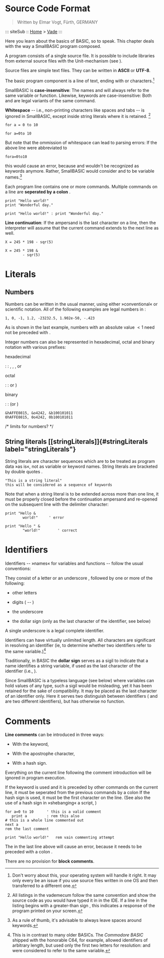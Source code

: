 Source Code Format
==================

> Written by Elmar Vogt, F&uuml;rth, GERMANY

::: siteSub ::
[Home](/index.html) > [Vade](/pages/vade.html)
:::

Here you learn about the basics of BASIC, so to speak. This chapter deals with the way a SmallBASIC program composed.

A program consists of a single source file. It is possible to include
libraries from external source files with the Unit-mechanism (see ).

Source files are simple text files. They can be written in **ASCII** or **UTF-8**.

The basic program component is a line of text, ending with or characters.[^1]

SmallBASIC is **case-insensitive**: The names and will always refer to the same
variable or function. Likewise, keywords are case-insensitive: Both and
are legal variants of the same command.

**Whitespace** -- i.e., non-printing characters like spaces and tabs --
is ignored in SmallBASIC, except inside string literals where it is retained. [^2]

    for a = 0 to 10

    for a=0to 10

But note that the ommission of whitespace can lead to parsing errors: If
the above line were abbreviated to

    fora=0to10

this would cause an error, because and wouldn't be recognized as
keywords anymore. Rather, SmallBASIC would consider and to be variable names.[^3]

Each program line contains one or more commands. Multiple commands on a
line are **seperated by a colon** .

    print "Hello world!"
    print "Wonderful day."

    print "Hello world!" : print "Wonderful day."

**Line continuation**: If the ampersand is the last character on a line,
then the interpreter will assume that the current command extends to the
next line as well.

    X = 245 * 198 - sqr(5)

    X = 245 * 198 &
            - sqr(5)

Literals
========

Numbers
-------

Numbers can be written in the usual manner, using either
&raquo;conventional&laquo; or scientific notation. All of the following
examples are legal numbers in :

    1, 0, -1, 1.2, -23232.5, 1.902e-50, -.423

As is shown in the last example, numbers with an absolute value $<1$
need not be preceded with .

Integer numbers can also be represented in hexadecimal, octal and binary
notation with various prefixes:

hexadecimal

:   : , , , or

octal

:   : or )

binary

:   : (or )

<!-- -->

    &hAFFE0815, &o4242, &b100101011
    0hAFFE0815, 0o4242, 0b100101011

/\* limits for numbers? \*/

String literals [\[stringLiterals\]]{#stringLiterals label="stringLiterals"}
----------------------------------------------------------------------------

String literals are character sequences which are to be treated as
program data &raquo;as is&laquo;, not as variable or keyword names. String
literals are bracketed by double quotes .

    "This is a string literal"
    this will be considered as a sequence of keywords

Note that when a string literal is to be extended across more than one
line, it must be properly closed before the continuation ampersand and
re-opened on the subsequent line with the delimiter character:

    print "Hello &
            world!"     ' error

    print "Hello " &
            "world!"        ' correct

Identifiers
===========

Identifiers -- &raquo;names&laquo; for variables and functions -- follow the
usual conventions:

They consist of a letter or an underscore , followed by one or more of
the following:

-   other letters

-   digits ( -- )

-   the underscore

-   the dollar sign (only as the last character of the identifier, see
    below)

A single underscore is a legal complete identifier.

Identifiers can have virtually unlimited length. All characters are
significant in resolving an identifier (ie, to determine whether two
identifiers refer to the same variable.)[^4]

Traditionally, in BASIC the **dollar sign** serves as a sigil to
indicate that a name identifies a string variable, if used as the last
character of the identifier (i.e., ).

Since SmallBASIC is a typeless language (see below) where variables can hold
values of any type, such a sigil would be misleading, yet it has been
retained for the sake of compatibility. It may be placed as the last
character of an identifier only. Here it serves two distinguish between
identifiers ( and are two different identifiers), but has otherwise no
function.

Comments
========

**Line comments** can be introduced in three ways:

-   With the keyword,

-   With the apostrophe character,

-   With a hash sign.

Everything on the current line following the comment introduction will
be ignored in program execution.

If the keyword is used and it is preceded by other commands on the
current line, it must be seperated from the previous commands by a colon
If the hash sign is used, it must be the first character on the line.
(See also the use of a hash sign in &raquo;shebanging&laquo; a script, )

    for a=0 to 10      ' this is a valid comment
       print a         : rem this also
    # this is a whole line commented out
    next a
    rem the last comment

    print "Hello world!"   rem vain commenting attempt

The in the last line above will cause an error, because it needs to be
preceded with a colon .

There are no provision for **block comments**.

[^1]: Don't worry about this, your operating system will handle it
    right. It may only every be an issue if you use source files written
    in one OS and then transferred to a different one.

[^2]: All listings in the vademecum follow the same convention and show
    the source code as you would have typed it in in the IDE. If a line
    in the listing begins with a greater-than sign , this indicates a
    response of the program printed on your screen.

[^3]: As a rule of thumb, it's advisable to always leave spaces around
    keywords.

[^4]: This is in contrast to many older BASICs. The *Commodore BASIC*
    shipped with the honorable C64, for example, allowed identifiers of
    arbitrary length, but used only the first two letters for
    resolution: and were considered to refer to the same variable.

